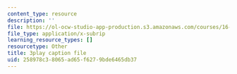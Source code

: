 ```yaml
---
content_type: resource
description: ''
file: https://ol-ocw-studio-app-production.s3.amazonaws.com/courses/16-687-private-pilot-ground-school-january-iap-2019/258978c38065ad65f6279bde6465db37_alLh1Jdqwvg.srt
file_type: application/x-subrip
learning_resource_types: []
resourcetype: Other
title: 3play caption file
uid: 258978c3-8065-ad65-f627-9bde6465db37
---
```

